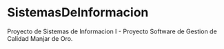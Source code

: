SistemasDeInformacion
=====================

Proyecto de Sistemas de Informacion I - Proyecto Software de Gestion de Calidad Manjar de Oro.
